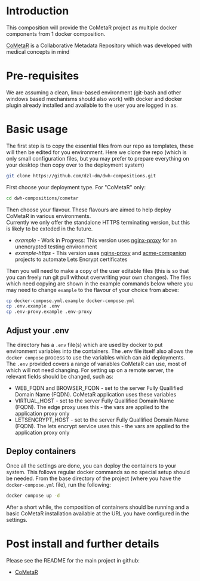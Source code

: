 
# Introduction
This composition will provide the CoMetaR project as multiple docker components from 1 docker composition.

[CoMetaR](https://github.com/dzl-dm/cometar) is a Collaborative Metadata Repository which was developed with medical concepts in mind

# Pre-requisites
We are assuming a clean, linux-based environment (git-bash and other windows based mechanisms should also work) with docker and docker plugin already installed and available to the user you are logged in as.

# Basic usage
The first step is to copy the essential files from our repo as templates, these will then be edited for you environment. Here we clone the repo (which is only small configuration files, but you may prefer to prepare everything on your desktop then copy over to the deployment system)
```sh
git clone https://github.com/dzl-dm/dwh-compositions.git
```

First choose your deployment type. For "CoMetaR" only:
```sh
cd dwh-compositions/cometar
```
Then choose your flavour. These flavours are aimed to help deploy CoMetaR in various environments.  
Currently we only offer the standalone HTTPS terminating version, but this is likely to be exteded in the future.  
* _example_ - Work in Progress: This version uses [nginx-proxy](https://github.com/nginx-proxy/nginx-proxy) for an unencrypted testing environment
* _example-https_ - This version uses [nginx-proxy](https://github.com/nginx-proxy/nginx-proxy) and [acme-companion](https://github.com/nginx-proxy/acme-companion) projects to automate Lets Encrypt certificates

Then you will need to make a copy of the user editable files (this is so that you can freely run git pull without overwriting your own changes). The files which need copying are shown in the example commands below where you may need to change `example` to the flavour of your choice from above:
```sh
cp docker-compose.yml.example docker-compose.yml
cp .env.example .env
cp .env-proxy.example .env-proxy
```

## Adjust your .env
The directory has a `.env` file(s) which are used by docker to put environment variables into the containers. The .env file itself also allows the `docker compose` process to use the variables which can aid deployments. The `.env` provided covers a range of variables CoMetaR can use, most of which will not need changing. For setting up on a remote server, the relevant fields should be changed, such as:
* WEB_FQDN and BROWSER_FQDN - set to the server Fully Quallified Domain Name (FQDN). CoMetaR application uses these variables
* VIRTUAL_HOST - set to the server Fully Quallified Domain Name (FQDN). The edge proxy uses this - the vars are applied to the application proxy only
* LETSENCRYPT_HOST - set to the server Fully Quallified Domain Name (FQDN). The lets encrypt service uses this - the vars are applied to the application proxy only

## Deploy containers
Once all the settings are done, you can deploy the containers to your system. This follows regular docker commands so no special setup should be needed. From the base directory of the project (where you have the `docker-compose.yml` file), run the following:
```sh
docker compose up -d
```

After a short while, the composition of containers should be running and a basic CoMetaR installation available at the URL you have configured in the settings.

# Post install and further details
Please see the README for the main project in github:
* [CoMetaR](https://github.com/dzl-dm/cometar)
